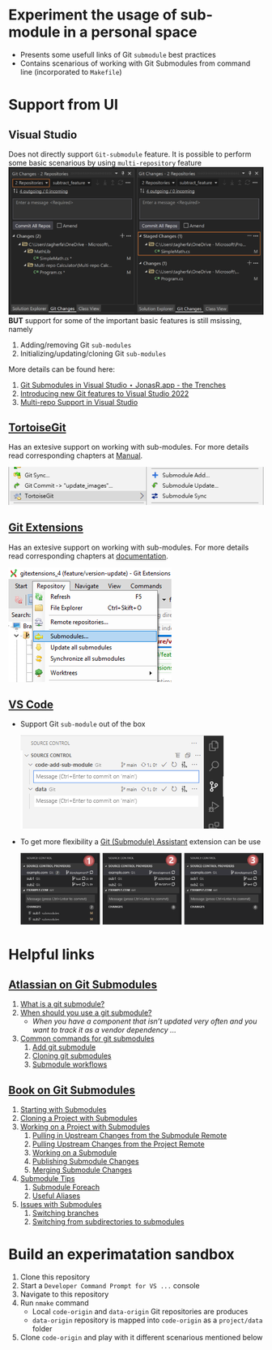 # Experiment the usage of sub-module in a personal space
- Presents some usefull links of Git `submodule` best practices
- Contains scenarious of working with Git Submodules from command line (incorporated to `Makefile`)

# Support from UI

## Visual Studio
Does not directly support `Git-submodule` feature. It is possible to perform some basic scenarious by using `multi-repository` feature
    ![multi-repo](MultiRepo-GitChanges-1-768x443.png)
**BUT** support for some of the important basic features is still msissing, namely
  1. Adding/removing Git `sub-modules`
  2. Initializing/updating/cloning Git `sub-modules`

More details can be found here:
1. [Git Submodules in Visual Studio ⋆ JonasR.app - the Trenches](https://jonasr.app/2020/04/vs-git-subm/)
1. [Introducing new Git features to Visual Studio 2022](https://devblogs.microsoft.com/visualstudio/introducing-new-git-features-to-visual-studio-2022/)
1. [Multi-repo Support in Visual Studio](https://devblogs.microsoft.com/visualstudio/multi-repo-support-in-visual-studio/)
## [TortoiseGit](https://tortoisegit.org/)

Has an extesive support on working with sub-modules. For more details read corresponding chapters at [Manual](https://tortoisegit.org/docs/tortoisegit/tgit-dug-submodules.html).

![Git Submodule context menu](ContextMenuSubmodules.png)

## [Git Extensions](https://git-extensions-documentation.readthedocs.io/en/release-3.4/index.html)

Has an extesive support on working with sub-modules. For more details read corresponding chapters at [documentation](https://git-extensions-documentation.readthedocs.io/en/release-3.4/submodules).

![Git Submodule main menu](submodules-ext.png)

## [VS Code](https://code.visualstudio.com/)
- Support Git `sub-module` out of the box

    ![vscode-out-of-the-box](vscode-submodule.png)

- To get more flexibility a [Git (Submodule) Assistant](https://marketplace.visualstudio.com/items?itemName=ivanhofer.git-assistant) extension can be use

    ![vscode-extension](update_submodules.png)

# Helpful links

## [Atlassian on Git Submodules](https://www.atlassian.com/git/tutorials/git-submodule)

1. [What is a git submodule?](https://www.atlassian.com/git/tutorials/git-submodule#:~:text=What%20is%20a%20git%20submodule%3F)
2. [When should you use a git submodule?](https://www.atlassian.com/git/tutorials/git-submodule#:~:text=When%20should%20you%20use%20a%20git%20submodule%3F)
   - _When you have a component that isn’t updated very often and you want to track it as a vendor dependency ..._
3. [Common commands for git submodules](https://www.atlassian.com/git/tutorials/git-submodule#:~:text=Common%20commands%20for%20git%20submodules)
   1. [Add git submodule](https://www.atlassian.com/git/tutorials/git-submodule#:~:text=for%20git%20submodules-,Add%20git%20submodule,-The)
   2. [Cloning git submodules](https://www.atlassian.com/git/tutorials/git-submodule#:~:text=Cloning%20git%20submodules)
   3. [Submodule workflows](https://www.atlassian.com/git/tutorials/git-submodule#:~:text=you%20are%20doing.-,Submodule%20workflows,-Once%20submodules%20are)
## [Book on Git Submodules](https://git-scm.com/book/en/v2/Git-Tools-Submodules)

1. [Starting with Submodules](https://git-scm.com/book/en/v2/Git-Tools-Submodules#:~:text=Starting%20with%20Submodules)
2. [Cloning a Project with Submodules](https://git-scm.com/book/en/v2/Git-Tools-Submodules#:~:text=Cloning%20a%20Project%20with%20Submodules)
3. [Working on a Project with Submodules](https://git-scm.com/book/en/v2/Git-Tools-Submodules#:~:text=Working%20on%20a%20Project%20with%20Submodules)
   1. [Pulling in Upstream Changes from the Submodule Remote](https://git-scm.com/book/en/v2/Git-Tools-Submodules#:~:text=Pulling%20in%20Upstream%20Changes%20from%20the%20Submodule%20Remote)
   2. [Pulling Upstream Changes from the Project Remote](https://git-scm.com/book/en/v2/Git-Tools-Submodules#:~:text=Pulling%20Upstream%20Changes%20from%20the%20Project%20Remote)
   3. [Working on a Submodule](https://git-scm.com/book/en/v2/Git-Tools-Submodules#:~:text=Working%20on%20a%20Submodule)
   4. [Publishing Submodule Changes](https://git-scm.com/book/en/v2/Git-Tools-Submodules#:~:text=Publishing%20Submodule%20Changes)
   5. [Merging Submodule Changes](https://git-scm.com/book/en/v2/Git-Tools-Submodules#:~:text=Merging%20Submodule%20Changes)
4. [Submodule Tips](https://git-scm.com/book/en/v2/Git-Tools-Submodules#:~:text=when%20you%E2%80%99re%20done.-,Submodule%20Tips,-There%20are%20a)
   1. [Submodule Foreach](https://git-scm.com/book/en/v2/Git-Tools-Submodules#:~:text=a%20little%20easier.-,Submodule%20Foreach,-There%20is%20a)
   2. [Useful Aliases](https://git-scm.com/book/en/v2/Git-Tools-Submodules#:~:text=may%20be%20useful.-,Useful%20Aliases,-You%20may%20want)
5. [Issues with Submodules](https://git-scm.com/book/en/v2/Git-Tools-Submodules#:~:text=Issues%20with%20Submodules)
   1. [Switching branches](https://git-scm.com/book/en/v2/Git-Tools-Submodules#:~:text=without%20hiccups%2C%20however.-,Switching%20branches,-For%20instance%2C%20switching)
   2. [Switching from subdirectories to submodules](https://git-scm.com/book/en/v2/Git-Tools-Submodules#:~:text=without%20hiccups%2C%20however.-,Switching%20branches,-For%20instance%2C%20switching)

# Build an experimatation sandbox
1. Clone this repository
1. Start a `Developer Command Prompt for VS ...` console
1. Navigate to this repository
1. Run `nmake` command
   - Local `code-origin` and `data-origin` Git repositories are produces
   - `data-origin` repository is mapped into `code-origin` as a `project/data` folder
2. Clone `code-origin` and play with it different scenarious mentioned below
